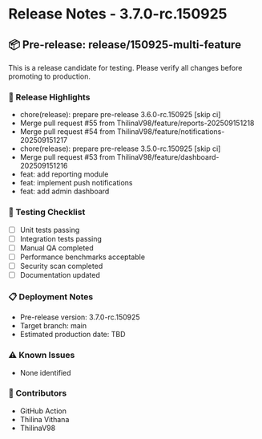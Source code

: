 # Release Notes - 3.7.0-rc.150925

## 📦 Pre-release: release/150925-multi-feature

This is a release candidate for testing. Please verify all changes before promoting to production.

### 🎯 Release Highlights
- chore(release): prepare pre-release 3.6.0-rc.150925 [skip ci]
- Merge pull request #55 from ThilinaV98/feature/reports-202509151218
- Merge pull request #54 from ThilinaV98/feature/notifications-202509151217
- chore(release): prepare pre-release 3.5.0-rc.150925 [skip ci]
- Merge pull request #53 from ThilinaV98/feature/dashboard-202509151216
- feat: add reporting module
- feat: implement push notifications
- feat: add admin dashboard
### 🧪 Testing Checklist
- [ ] Unit tests passing
- [ ] Integration tests passing
- [ ] Manual QA completed
- [ ] Performance benchmarks acceptable
- [ ] Security scan completed
- [ ] Documentation updated

### 📋 Deployment Notes
- Pre-release version: 3.7.0-rc.150925
- Target branch: main
- Estimated production date: TBD

### ⚠️ Known Issues
- None identified

### 👥 Contributors
- GitHub Action
- Thilina Vithana
- ThilinaV98
